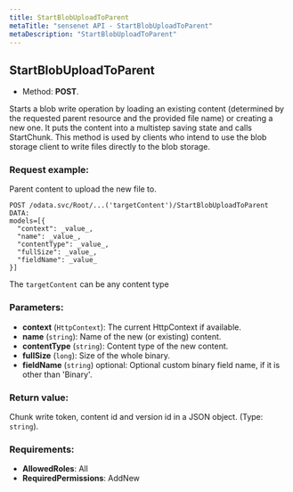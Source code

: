```yaml
---
title: StartBlobUploadToParent
metaTitle: "sensenet API - StartBlobUploadToParent"
metaDescription: "StartBlobUploadToParent"
---
```


## StartBlobUploadToParent
- Method: **POST**.

Starts a blob write operation by loading an existing content (determined by the
 requested parent resource and the provided file name) or creating a new one.
 It puts the content into a multistep saving state and calls StartChunk.
 This method is used by clients who intend to use the blob storage client
 to write files directly to the blob storage.

### Request example:
Parent content to upload the new file to.
```
POST /odata.svc/Root/...('targetContent')/StartBlobUploadToParent
DATA:
models=[{
  "context": _value_, 
  "name": _value_, 
  "contentType": _value_, 
  "fullSize": _value_, 
  "fieldName": _value_
}]
```
The `targetContent` can be any content type
### Parameters:
- **context** (`HttpContext`): The current HttpContext if available.
- **name** (`string`): Name of the new (or existing) content.
- **contentType** (`string`): Content type of the new content.
- **fullSize** (`long`): Size of the whole binary.
- **fieldName** (`string`) optional: Optional custom binary field name, if it is other than 'Binary'.

### Return value:
Chunk write token, content id and version id in a JSON object. (Type: `string`).

### Requirements:
- **AllowedRoles**: All
- **RequiredPermissions**: AddNew

